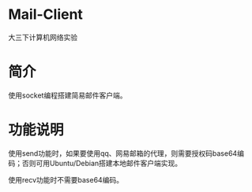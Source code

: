 # Mail-Client
大三下计算机网络实验

# 简介
使用socket编程搭建简易邮件客户端。

# 功能说明
使用send功能时，如果要使用qq、网易邮箱的代理，则需要授权码base64编码；否则可用Ubuntu/Debian搭建本地邮件客户端实现。

使用recv功能时不需要base64编码。
